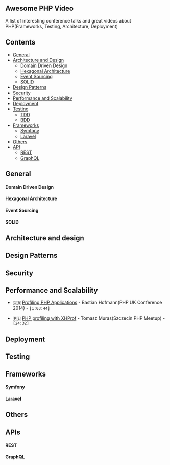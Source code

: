 ## Awesome PHP Video

A list of interesting conference talks and great videos about PHP(Frameworks, Testing, Architecture, Deployment)
## Contents

+ [General](#general)
+ [Architecture and Design](#architecture-and-design)
    - [Domain Driven Design](#domain-driven-design)
    - [Hexagonal Architecture](#hexagonal-architecture)
    - [Event Sourcing](#event-sourcing)
    - [SOLID](#solid)
+ [Design Patterns](#design-patterns)
+ [Security](#design-and-product)
+ [Performance and Scalability](#performance-and-scalability)
+ [Deployment](#deployment)
+ [Testing](#testing)
    - [TDD](#tdd)
    - [BDD](#bdd)
+ [Frameworks](#frameworks)
    - [Symfony](#symfony)
    - [Laravel](#laravel)
+ [Others](#others)
+ [API](#api)
    - [REST](#rest)
    - [GraphQL](#graphQL)
    
## General
#### Domain Driven Design
#### Hexagonal Architecture
#### Event Sourcing
#### SOLID

## Architecture and design

## Design Patterns

## Security

## Performance and Scalability
* 🇬🇧 [Profiling PHP Applications](https://www.youtube.com/watch?v=4TbxHDSDkiw) - Bastian Hofmann(PHP UK Conference 2014) - `[1:03:44]` 

* 🇵🇱 [PHP profiling with XHProf](https://www.youtube.com/watch?v=wqLnNBn94AA) - Tomasz Muras(Szczecin PHP Meetup) - `[24:32]` 

## Deployment

## Testing

## Frameworks
#### Symfony    
#### Laravel    

## Others

## APIs
#### REST
#### GraphQL